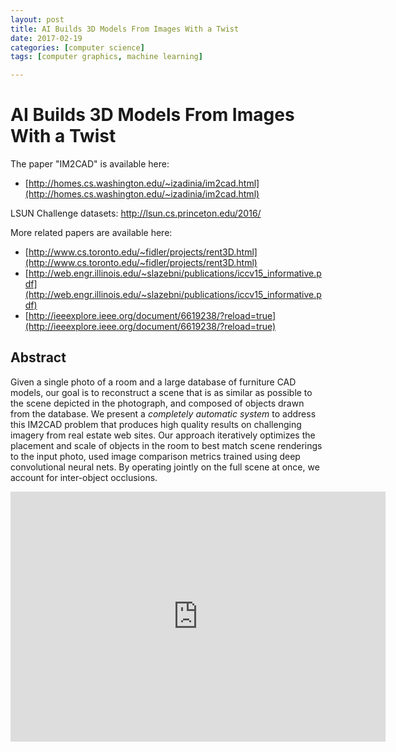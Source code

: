 ```yaml
---
layout: post
title: AI Builds 3D Models From Images With a Twist
date: 2017-02-19
categories: [computer science]
tags: [computer graphics, machine learning]

---
```



# AI Builds 3D Models From Images With a Twist


The paper "IM2CAD" is available here:

* [http://homes.cs.washington.edu/~izadinia/im2cad.html](http://homes.cs.washington.edu/~izadinia/im2cad.html)

LSUN Challenge datasets: http://lsun.cs.princeton.edu/2016/

More related papers are available here:

* [http://www.cs.toronto.edu/~fidler/projects/rent3D.html](http://www.cs.toronto.edu/~fidler/projects/rent3D.html)
* [http://web.engr.illinois.edu/~slazebni/publications/iccv15_informative.pdf](http://web.engr.illinois.edu/~slazebni/publications/iccv15_informative.pdf)
* [http://ieeexplore.ieee.org/document/6619238/?reload=true](http://ieeexplore.ieee.org/document/6619238/?reload=true)

## Abstract

Given a single photo of a room and a large database of furniture CAD models, our goal is to reconstruct a scene that is as similar as possible to the scene depicted in the photograph, and composed of objects drawn from the database. We present a *completely automatic system* to address this IM2CAD problem that produces high quality results on challenging imagery from real estate web sites. Our approach iteratively optimizes the placement and scale of objects in the room to best match scene renderings to the input photo, used image comparison metrics trained using deep convolutional neural nets. By operating jointly on the full scene at once, we account for inter-object occlusions.

<iframe width="600" height="400" src="https://www.youtube.com/embed/kf-KViOuktc" frameborder="0" allowfullscreen></iframe>